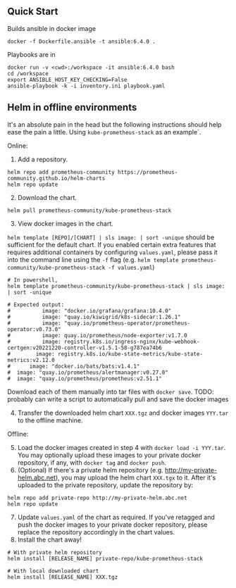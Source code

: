 

## Quick Start

Builds ansible in docker image
```
docker -f Dockerfile.ansible -t ansible:6.4.0 .
```

Playbooks are in <cwd>
```
docker run -v <cwd>:/workspace -it ansible:6.4.0 bash
cd /workspace
export ANSIBLE_HOST_KEY_CHECKING=False
ansible-playbook -k -i inventory.ini playbook.yaml 
```

## Helm in offline environments
It's an absolute pain in the head but the following instructions should help ease the pain a little. Using `kube-prometheus-stack` as an example`.

Online:

1. Add a repository.
```
helm repo add prometheus-community https://prometheus-community.github.io/helm-charts
helm repo update
```

2. Download the chart.
```
helm pull prometheus-community/kube-prometheus-stack
```

3. View docker images in the chart.

`helm template [REPO]/[CHART] | sls image: | sort -unique` should be sufficient for the default chart. If you enabled certain extra features that requires additional containers by configuring `values.yaml`, please pass it into the command line using the `-f` flag (e.g. `helm template prometheus-community/kube-prometheus-stack -f values.yaml`) 
```
# In powershell,
helm template prometheus-community/kube-prometheus-stack | sls image: | sort -unique

# Expected output:
#          image: "docker.io/grafana/grafana:10.4.0"
#          image: "quay.io/kiwigrid/k8s-sidecar:1.26.1"
#          image: "quay.io/prometheus-operator/prometheus-operator:v0.73.0"
#          image: quay.io/prometheus/node-exporter:v1.7.0
#          image: registry.k8s.io/ingress-nginx/kube-webhook-certgen:v20221220-controller-v1.5.1-58-g787ea74b6
#        image: registry.k8s.io/kube-state-metrics/kube-state-metrics:v2.12.0
#      image: "docker.io/bats/bats:v1.4.1"
#  image: "quay.io/prometheus/alertmanager:v0.27.0"
#  image: "quay.io/prometheus/prometheus:v2.51.1"
```
Download each of them manually into tar files with `docker save`.
TODO: probably can write a script to automatically pull and save the docker images

4. Transfer the downloaded helm chart `XXX.tgz` and docker images `YYY.tar` to the offline machine.

Offline:

5. Load the docker images created in step 4 with `docker load -i YYY.tar`. You may optionally upload these images to your private docker repository, if any, with `docker tag` and `docker push`.
6. (Optional) If there's a private helm repository (e.g. http://my-private-helm.abc.net), you may upload the helm chart `XXX.tgx` to it. After it's uploaded to the private repository, update the repository by:
```
helm repo add private-repo http://my-private-helm.abc.net
helm repo update
```
7. Update `values.yaml` of the chart as required. If you've retagged and push the docker images to your private docker repository, please replace the repository accordingly in the chart values.
8. Install the chart away!
```
# With private helm repository
helm install [RELEASE_NAME] private-repo/kube-prometheus-stack

# With local downloaded chart
helm install [RELEASE_NAME] XXX.tgz
```
